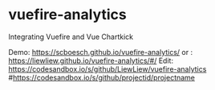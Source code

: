 # vuefire-analytics
Integrating Vuefire and Vue Chartkick

Demo: https://scboesch.github.io/vuefire-analytics/
or : https://liewliew.github.io/vuefire-analytics/#/
Edit: https://codesandbox.io/s/github/LiewLiew/vuefire-analytics
#https://codesandbox.io/s/github/projectid/projectname
